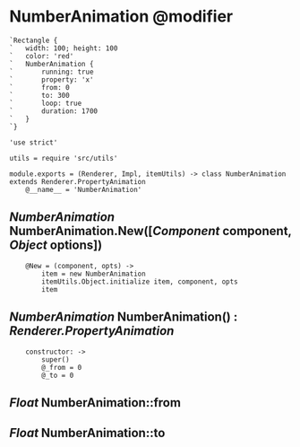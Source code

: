 NumberAnimation @modifier
=========================

```nml
`Rectangle {
`	width: 100; height: 100
`	color: 'red'
`	NumberAnimation {
`		running: true
`		property: 'x'
`		from: 0
`		to: 300
`		loop: true
`		duration: 1700
`	}
`}
```

	'use strict'

	utils = require 'src/utils'

	module.exports = (Renderer, Impl, itemUtils) -> class NumberAnimation extends Renderer.PropertyAnimation
		@__name__ = 'NumberAnimation'

*NumberAnimation* NumberAnimation.New([*Component* component, *Object* options])
--------------------------------------------------------------------------------

		@New = (component, opts) ->
			item = new NumberAnimation
			itemUtils.Object.initialize item, component, opts
			item

*NumberAnimation* NumberAnimation() : *Renderer.PropertyAnimation*
------------------------------------------------------------------

		constructor: ->
			super()
			@_from = 0
			@_to = 0

*Float* NumberAnimation::from
-----------------------------

*Float* NumberAnimation::to
---------------------------
